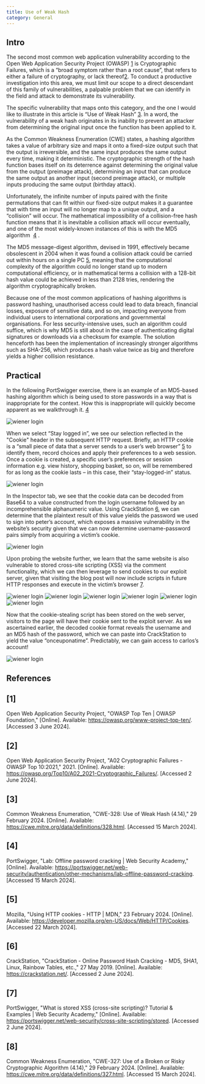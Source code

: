 ```yaml
---
title: Use of Weak Hash
category: General
---
```


## Intro ##
The second most common web application vulnerability according to the Open Web Application Security Project (OWASP) ​[1](#1)​ is Cryptographic Failures, which is a “broad symptom rather than a root cause”, that refers to either a failure of cryptography, or lack thereof ​[2](#2). To conduct a productive investigation into this area, we must limit our scope to a direct descendant of this family of vulnerabilities, a palpable problem that we can identify in the field and attack to demonstrate its vulnerability.



The specific vulnerability that maps onto this category, and the one I would like to illustrate in this article is “Use of Weak Hash” ​[3](#3)​. In a word, the vulnerability of a weak hash originates in its inability to prevent an attacker from determining the original input once the function has been applied to it.



As the Common Weakness Enumeration (CWE) states, a hashing algorithm takes a value of arbitrary size and maps it onto a fixed-size output such that the output is irreversible, and the same input produces the same output every time, making it deterministic. The cryptographic strength of the hash function bases itself on its deterrence against determining the original value from the output (preimage attack), determining an input that can produce the same output as another input (second preimage attack), or multiple inputs producing the same output (birthday attack).  



Unfortunately, the infinite number of inputs paired with the finite permutations that can fit within our fixed-size output makes it a guarantee that with time an input will no longer map to a unique output, and a “collision” will occur. The mathematical impossibility of a collision-free hash function means that it is inevitable a collision attack will occur eventually, and one of the most widely-known instances of this is with the MD5 algorithm ​ [4](#4) .



The MD5 message-digest algorithm, devised in 1991, effectively became obsolescent in 2004 when it was found a collision attack could be carried out within hours on a single PC ​[5](#5), meaning that the computational complexity of the algorithm could no longer stand up to modern computational efficiency, or in mathematical terms a collision with a 128-bit hash value could be achieved in less than 2128 tries, rendering the algorithm cryptographically broken.



Because one of the most common applications of hashing algorithms is password hashing, unauthorised access could lead to data breach, financial losses, exposure of sensitive data, and so on, impacting everyone from individual users to international corporations and governmental organisations. For less security-intensive uses, such an algorithm could suffice, which is why MD5 is still about in the case of authenticating digital signatures or downloads via a checksum for example. The solution henceforth has been the implementation of increasingly stronger algorithms such as SHA-256, which produces a hash value twice as big and therefore yields a higher collision resistance.


## Practical ##
In the following PortSwigger exercise, there is an example of an MD5-based hashing algorithm which is being used to store passwords in a way that is inappropriate for the context. How this is inappropriate will quickly become apparent as we walkthrough it. ​[4](#4)

![wiener login]({{site.baseurl}}/assets/images/Picture20.png)


When we select “Stay logged in”, we see our selection reflected in the "Cookie" header in the subsequent HTTP request. Briefly, an HTTP cookie is a “small piece of data that a server sends to a user’s web browser”​ [5](#5)​ to identify them, record choices and apply their preferences to a web session. Once a cookie is created, a specific user’s preferences or session information e.g. view history, shopping basket, so on, will be remembered for as long as the cookie lasts – in this case, their “stay-logged-in” status.

![wiener login]({{site.baseurl}}/assets/images/Picture19.png)

In the Inspector tab, we see that the cookie data can be decoded from Base64 to a value constructed from the login username followed by an incomprehensible alphanumeric value. Using CrackStation ​[6](#6)​, we can determine that the plaintext result of this value yields the password we used to sign into peter’s account, which exposes a massive vulnerability in the website’s security given that we can now determine username-password pairs simply from acquiring a victim’s cookie.

![wiener login]({{site.baseurl}}/assets/images/Picture18.png)

Upon probing the website further, we learn that the same website is also vulnerable to stored cross-site scripting (XSS) via the comment functionality, which we can then leverage to send cookies to our exploit server, given that visiting the blog post will now include scripts in future HTTP responses and execute in the victim’s browser ​[7](#7)​.

![wiener login]({{site.baseurl}}/assets/images/Picture17.png)
![wiener login]({{site.baseurl}}/assets/images/Picture16.png)
![wiener login]({{site.baseurl}}/assets/images/Picture15.png)
![wiener login]({{site.baseurl}}/assets/images/Picture14.png)
![wiener login]({{site.baseurl}}/assets/images/Picture13.png)
![wiener login]({{site.baseurl}}/assets/images/Picture12.png)

Now that the cookie-stealing script has been stored on the web server, visitors to the page will have their cookie sent to the exploit server. As we ascertained earlier, the decoded cookie format reveals the username and an MD5 hash of the password, which we can paste into CrackStation to yield the value “onceuponatime”. Predictably, we can gain access to carlos’s account!

![wiener login]({{site.baseurl}}/assets/images/Picture11.png)

## References ##
## [1] ##
Open Web Application Security Project, "OWASP Top Ten | OWASP Foundation," [Online]. Available: https://owasp.org/www-project-top-ten/. [Accessed 3 June 2024].
## [2] ##
Open Web Application Security Project, "A02 Cryptographic Failures - OWASP Top 10:2021," 2021. [Online]. Available: https://owasp.org/Top10/A02_2021-Cryptographic_Failures/. [Accessed 2 June 2024].
## [3] ##
Common Weakness Enumeration, "CWE-328: Use of Weak Hash (4.14)," 29 February 2024. [Online]. Available: https://cwe.mitre.org/data/definitions/328.html. [Accessed 15 March 2024].
## [4] ##
PortSwigger, "Lab: Offline password cracking | Web Security Academy," [Online]. Available: https://portswigger.net/web-security/authentication/other-mechanisms/lab-offline-password-cracking. [Accessed 15 March 2024].
## [5] ##
Mozilla, "Using HTTP cookies - HTTP | MDN," 23 February 2024. [Online]. Available: https://developer.mozilla.org/en-US/docs/Web/HTTP/Cookies. [Accessed 22 March 2024].
## [6] ##
CrackStation, "CrackStation - Online Password Hash Cracking - MD5, SHA1, Linux, Rainbow Tables, etc.," 27 May 2019. [Online]. Available: https://crackstation.net/. [Accessed 2 June 2024].
## [7] ##
PortSwigger, "What is stored XSS (cross-site scripting)? Tutorial & Examples | Web Security Academy," [Online]. Available: https://portswigger.net/web-security/cross-site-scripting/stored. [Accessed 2 June 2024].
## [8] ##
Common Weakness Enumeration, "CWE-327: Use of a Broken or Risky Cryptographic Algorithm (4.14)," 29 February 2024. [Online]. Available: https://cwe.mitre.org/data/definitions/327.html. [Accessed 15 March 2024].
